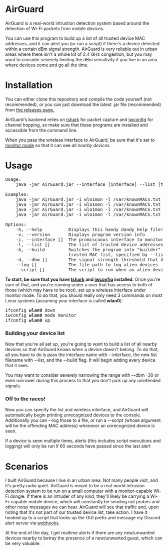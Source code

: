 # AirGuard
AirGuard is a real-world intrustion detection system based around the detection of Wi-Fi packets from mobile devices.

You can use this program to build up a list of all trusted device MAC addresses, and it can alert you (or run a script) if there's a device detected within a certain dBm signal strength.
AirGuard is very reliable out in urban areas where there isn't a whole lot of 2.4 GHz congestion, but you may want to consider severely limiting the dBm sensitivity if you live in an area where devices come and go all the time.

# Installation
You can either clone this repository and compile the code yourself (not recommended), or you can just download the latest .jar file (recommended) from [the releases page.](https://github.com/TheFuzzyFish/AirGuard/releases)

AirGuard's backend relies on [tshark](https://www.wireshark.org/docs/man-pages/tshark.html) for packet capture and [iwconfig](https://linux.die.net/man/8/iwconfig) for channel hopping, so make sure that these programs are installed and accessible from the command line.

When you pass the wireless interface to AirGuard, be sure that it's set to [monitor mode](https://en.wikipedia.org/wiki/Promiscuous_mode) so that it can see <i>all nearby devices</i>.

# Usage
<pre>
Usage:
    java -jar AirGuard.jar --interface [interface] --list [trusted_mac_list[ [options]

Examples:
    java -jar AirGuard.jar -i wlo1mon -l /var/knownMACs.txt
    java -jar AirGuard.jar -i wlo1mon -l /var/knownMACS.txt --script /usr/local/share/alertTheAdmin.py
    java -jar AirGuard.jar -i wlo1mon -l /var/knownMACS.txt --log /var/log/airguard.log --script /usr/local/share/scripts/alertTheAdmin.py
    java -jar AirGuard.jar -i wlo1mon -l /var/knownMACS.txt --dbm -30 -b

Options:
    -h, --help          Displays this handy dandy help file!
    -v, --version       Displays program version info
    -i, --interface []  The promiscuous interface to monitor (required)
    -l, --list []       The list of trusted device addresses to ignore (required)
    -b, --build         Switches the program into "builder" mode where it adds all nearby devices to a new
                        trusted MAC list, specified by --list
    -d, --dbm []        The signal strength threshold that devices must be within to be detected (default -60 dBm is usually fine)
    --log []            The file path to log alien devices
    --script []         The script to run when an alien device is detected. The unrecognized MAC is passed as an argument to the script
</pre>

<b>To start, be sure that you have [tshark](https://www.wireshark.org/docs/man-pages/tshark.html) and [iwconfig](https://linux.die.net/man/8/iwconfig) installed</b>. Once you're sure of that, and you're running under a user that has access to both of those (which may have to be root), set up a wireless interface under monitor mode.
To do that, you should really only need 3 commands on most Linux systems (assuming your interface is called <b>wlan0</b>):
<pre>
ifconfig <b>wlan0</b> down
iwconfig <b>wlan0</b> mode monitor
ifconfig <b>wlan0</b> up
</pre>

<h3>Building your device list</h3>
Now that you're all set up, you're going to want to build a list of all nearby devices so that AirGuard knows when a device doesn't belong. To do that, all you have to do is pass the interface name with --interface, the new list filename with --list, and the --build flag. It will begin adding every device that it sees.

You may want to consider severely narrowing the range with --dbm -30 or even narrower during this process to that you don't pick up any unintended signals.

<h3>Off to the races!</h3>
Now you can specify the list and wireless interface, and AirGuard will automatically begin printing unrecognized devices to the console. Additionally you can --log those to a file, or run a --script (whose argument will be the offending MAC address) whenever an unrecognized device is seen.

If a device is seen multiple times, alerts (this includes script executions and logging) will only be run if 60 seconds have passed since the last alert

# Scenarios
I built AirGuard because I live in an urban area. Not many people visit, and it's pretty radio quiet. AirGuard is meant to be a real-world intrusion detection system to be run on a small computer with a monitor-capable Wi-Fi dongle. If there is an intruder of any kind, they'll likely be carrying a Wi-Fi-capable mobile device, which will constantly be sending out probes and other noisy messages we can hear. AirGuard will see that traffic and, upon noting that it's not part of our trusted device list, take action. I have it hooked up to a script that looks up the OUI prefix and message my Discord alert server via [webhooks](https://support.discord.com/hc/en-us/articles/228383668-Intro-to-Webhooks).

At the end of the day, I get realtime alerts if there are any new/unwanted devices nearby to betray the presence of a new/unwanted guest, which can be very valuable.
